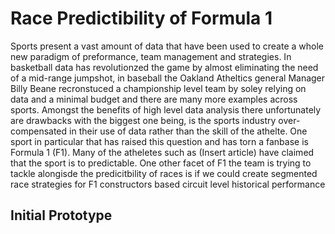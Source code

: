 # Race Predictibility of Formula 1
Sports present a vast amount of data that have been used to create a whole new paradigm of preformance, team management and strategies. In basketball data has revolutionzed the game by almost eliminating the need of a mid-range jumpshot, in baseball the Oakland Atheltics general Manager Billy Beane recronstuced a championship level team by soley relying on data and a minimal budget and there are many more examples across sports. Amongst the benefits of high level data analysis there unfortunately are drawbacks with the biggest one being, is the sports industry over-compensated in their use of data rather than the skill of the athelte. One sport in particular that has raised this question and has torn a fanbase is Formula 1 (F1). Many of the atheletes such as (Insert article) have claimed that the sport is to predictable. One other facet of F1 the team is trying to tackle alongisde the predicitbility of races is if we could create segmented race strategies for F1 constructors based circuit level historical performance



 ## Initial Prototype

    